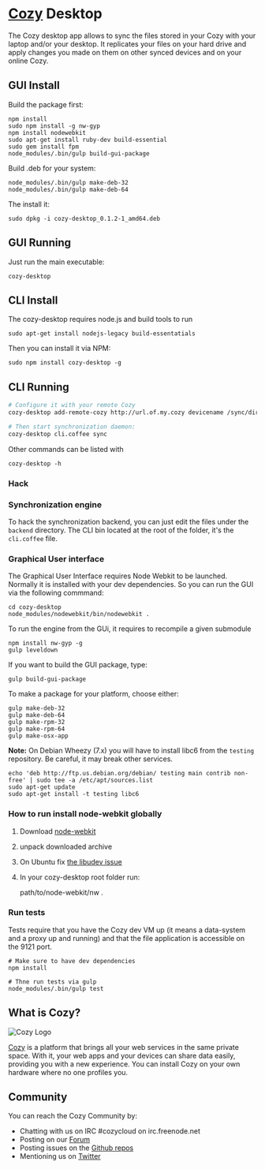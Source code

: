 # [Cozy](http://cozy.io) Desktop

The Cozy desktop app allows to sync the files stored in your Cozy with your laptop
and/or your desktop. It replicates your files on your hard drive and apply
changes you made on them on other synced devices and on your online Cozy.

## GUI Install

Build the package first:

    npm install
    sudo npm install -g nw-gyp
    npm install nodewebkit
    sudo apt-get install ruby-dev build-essential
    sudo gem install fpm
    node_modules/.bin/gulp build-gui-package

Build .deb for your system:

    node_modules/.bin/gulp make-deb-32
    node_modules/.bin/gulp make-deb-64

The install it:

    sudo dpkg -i cozy-desktop_0.1.2-1_amd64.deb

## GUI Running

Just run the main executable:

    cozy-desktop

## CLI Install

The cozy-desktop requires node.js and build tools to run

    sudo apt-get install nodejs-legacy build-essentatials

Then you can install it via NPM:

    sudo npm install cozy-desktop -g

## CLI Running

```bash
# Configure it with your remote Cozy
cozy-desktop add-remote-cozy http://url.of.my.cozy devicename /sync/directory

# Then start synchronization daemon:
cozy-desktop cli.coffee sync
```

Other commands can be listed with

    cozy-desktop -h

### Hack

### Synchronization engine

To hack the synchronization backend, you can just edit the files under the
`backend` directory. The CLI bin located at the root of the folder, it's the
`cli.coffee` file.

### Graphical User interface

The Graphical User Interface requires Node Webkit to be launched. Normally it
is installed with your dev dependencies. So you can run the GUI via the
following commmand:

    cd cozy-desktop
    node_modules/nodewebkit/bin/nodewebkit .

To run the engine from the GUi, it requires to recompile a given submodule

    npm install nw-gyp -g
    gulp leveldown

If you want to build the GUI package, type:

    gulp build-gui-package

To make a package for your platform, choose either:

    gulp make-deb-32
    gulp make-deb-64
    gulp make-rpm-32
    gulp make-rpm-64
    gulp make-osx-app

**Note:** On Debian Wheezy (7.x) you will have to install libc6 from the
`testing` repository. Be careful, it may break other services.

    echo 'deb http://ftp.us.debian.org/debian/ testing main contrib non-free' | sudo tee -a /etc/apt/sources.list
    sudo apt-get update
    sudo apt-get install -t testing libc6

### How to run install node-webkit globally

1. Download [node-webkit](https://github.com/rogerwang/node-webkit#downloads)
2. unpack downloaded archive
3. On Ubuntu fix [the libudev
   issue](https://github.com/rogerwang/node-webkit/wiki/The-solution-of-lacking-libudev.so.0)
4. In your cozy-desktop root folder run:

    path/to/node-webkit/nw .

### Run tests

Tests require that you have the Cozy dev VM up (it means a data-system and a
proxy up and running) and that the file application is accessible on the 9121
port.

```
# Make sure to have dev dependencies
npm install

# Thne run tests via gulp
node_modules/.bin/gulp test
```

## What is Cozy?

![Cozy Logo](https://raw.github.com/mycozycloud/cozy-setup/gh-pages/assets/images/happycloud.png)

[Cozy](http://cozy.io) is a platform that brings all your web services in the
same private space.  With it, your web apps and your devices can share data
easily, providing you
with a new experience. You can install Cozy on your own hardware where no one
profiles you.


## Community

You can reach the Cozy Community by:

* Chatting with us on IRC #cozycloud on irc.freenode.net
* Posting on our [Forum](https://forum.cozy.io)
* Posting issues on the [Github repos](https://github.com/mycozycloud/)
* Mentioning us on [Twitter](http://twitter.com/mycozycloud)
